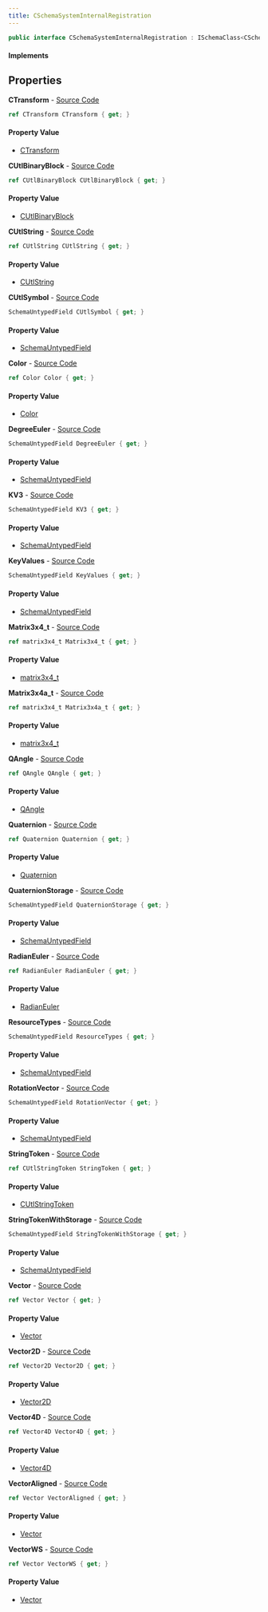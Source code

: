 ```yaml
---
title: CSchemaSystemInternalRegistration
---
```


```csharp
public interface CSchemaSystemInternalRegistration : ISchemaClass<CSchemaSystemInternalRegistration>, ISchemaField, ISchemaClass, INativeHandle
```

#### Implements

## Properties

**CTransform** - [Source Code](https://github.com/swiftly-solution/swiftlys2/blob/master/managed/src/SwiftlyS2.Generated/Schemas/Interfaces/CSchemaSystemInternalRegistration.cs#L47)

```csharp
ref CTransform CTransform { get; }
```

#### Property Value

- [CTransform](/docs/api/shared/natives/ctransform)

**CUtlBinaryBlock** - [Source Code](https://github.com/swiftly-solution/swiftlys2/blob/master/managed/src/SwiftlyS2.Generated/Schemas/Interfaces/CSchemaSystemInternalRegistration.cs#L52)

```csharp
ref CUtlBinaryBlock CUtlBinaryBlock { get; }
```

#### Property Value

- [CUtlBinaryBlock](/docs/api/shared/natives/cutlbinaryblock)

**CUtlString** - [Source Code](https://github.com/swiftly-solution/swiftlys2/blob/master/managed/src/SwiftlyS2.Generated/Schemas/Interfaces/CSchemaSystemInternalRegistration.cs#L54)

```csharp
ref CUtlString CUtlString { get; }
```

#### Property Value

- [CUtlString](/docs/api/shared/natives/cutlstring)

**CUtlSymbol** - [Source Code](https://github.com/swiftly-solution/swiftlys2/blob/master/managed/src/SwiftlyS2.Generated/Schemas/Interfaces/CSchemaSystemInternalRegistration.cs#L57)

```csharp
SchemaUntypedField CUtlSymbol { get; }
```

#### Property Value

- [SchemaUntypedField](/docs/api/shared/schemas/schemauntypedfield)

**Color** - [Source Code](https://github.com/swiftly-solution/swiftlys2/blob/master/managed/src/SwiftlyS2.Generated/Schemas/Interfaces/CSchemaSystemInternalRegistration.cs#L43)

```csharp
ref Color Color { get; }
```

#### Property Value

- [Color](/docs/api/shared/natives/color)

**DegreeEuler** - [Source Code](https://github.com/swiftly-solution/swiftlys2/blob/master/managed/src/SwiftlyS2.Generated/Schemas/Interfaces/CSchemaSystemInternalRegistration.cs#L34)

```csharp
SchemaUntypedField DegreeEuler { get; }
```

#### Property Value

- [SchemaUntypedField](/docs/api/shared/schemas/schemauntypedfield)

**KV3** - [Source Code](https://github.com/swiftly-solution/swiftlys2/blob/master/managed/src/SwiftlyS2.Generated/Schemas/Interfaces/CSchemaSystemInternalRegistration.cs#L68)

```csharp
SchemaUntypedField KV3 { get; }
```

#### Property Value

- [SchemaUntypedField](/docs/api/shared/schemas/schemauntypedfield)

**KeyValues** - [Source Code](https://github.com/swiftly-solution/swiftlys2/blob/master/managed/src/SwiftlyS2.Generated/Schemas/Interfaces/CSchemaSystemInternalRegistration.cs#L50)

```csharp
SchemaUntypedField KeyValues { get; }
```

#### Property Value

- [SchemaUntypedField](/docs/api/shared/schemas/schemauntypedfield)

**Matrix3x4_t** - [Source Code](https://github.com/swiftly-solution/swiftlys2/blob/master/managed/src/SwiftlyS2.Generated/Schemas/Interfaces/CSchemaSystemInternalRegistration.cs#L39)

```csharp
ref matrix3x4_t Matrix3x4_t { get; }
```

#### Property Value

- [matrix3x4_t](/docs/api/shared/natives/matrix3x4_t)

**Matrix3x4a_t** - [Source Code](https://github.com/swiftly-solution/swiftlys2/blob/master/managed/src/SwiftlyS2.Generated/Schemas/Interfaces/CSchemaSystemInternalRegistration.cs#L41)

```csharp
ref matrix3x4_t Matrix3x4a_t { get; }
```

#### Property Value

- [matrix3x4_t](/docs/api/shared/natives/matrix3x4_t)

**QAngle** - [Source Code](https://github.com/swiftly-solution/swiftlys2/blob/master/managed/src/SwiftlyS2.Generated/Schemas/Interfaces/CSchemaSystemInternalRegistration.cs#L26)

```csharp
ref QAngle QAngle { get; }
```

#### Property Value

- [QAngle](/docs/api/shared/natives/qangle)

**Quaternion** - [Source Code](https://github.com/swiftly-solution/swiftlys2/blob/master/managed/src/SwiftlyS2.Generated/Schemas/Interfaces/CSchemaSystemInternalRegistration.cs#L24)

```csharp
ref Quaternion Quaternion { get; }
```

#### Property Value

- [Quaternion](/docs/api/shared/natives/quaternion)

**QuaternionStorage** - [Source Code](https://github.com/swiftly-solution/swiftlys2/blob/master/managed/src/SwiftlyS2.Generated/Schemas/Interfaces/CSchemaSystemInternalRegistration.cs#L37)

```csharp
SchemaUntypedField QuaternionStorage { get; }
```

#### Property Value

- [SchemaUntypedField](/docs/api/shared/schemas/schemauntypedfield)

**RadianEuler** - [Source Code](https://github.com/swiftly-solution/swiftlys2/blob/master/managed/src/SwiftlyS2.Generated/Schemas/Interfaces/CSchemaSystemInternalRegistration.cs#L31)

```csharp
ref RadianEuler RadianEuler { get; }
```

#### Property Value

- [RadianEuler](/docs/api/shared/natives/radianeuler)

**ResourceTypes** - [Source Code](https://github.com/swiftly-solution/swiftlys2/blob/master/managed/src/SwiftlyS2.Generated/Schemas/Interfaces/CSchemaSystemInternalRegistration.cs#L65)

```csharp
SchemaUntypedField ResourceTypes { get; }
```

#### Property Value

- [SchemaUntypedField](/docs/api/shared/schemas/schemauntypedfield)

**RotationVector** - [Source Code](https://github.com/swiftly-solution/swiftlys2/blob/master/managed/src/SwiftlyS2.Generated/Schemas/Interfaces/CSchemaSystemInternalRegistration.cs#L29)

```csharp
SchemaUntypedField RotationVector { get; }
```

#### Property Value

- [SchemaUntypedField](/docs/api/shared/schemas/schemauntypedfield)

**StringToken** - [Source Code](https://github.com/swiftly-solution/swiftlys2/blob/master/managed/src/SwiftlyS2.Generated/Schemas/Interfaces/CSchemaSystemInternalRegistration.cs#L59)

```csharp
ref CUtlStringToken StringToken { get; }
```

#### Property Value

- [CUtlStringToken](/docs/api/shared/natives/cutlstringtoken)

**StringTokenWithStorage** - [Source Code](https://github.com/swiftly-solution/swiftlys2/blob/master/managed/src/SwiftlyS2.Generated/Schemas/Interfaces/CSchemaSystemInternalRegistration.cs#L62)

```csharp
SchemaUntypedField StringTokenWithStorage { get; }
```

#### Property Value

- [SchemaUntypedField](/docs/api/shared/schemas/schemauntypedfield)

**Vector** - [Source Code](https://github.com/swiftly-solution/swiftlys2/blob/master/managed/src/SwiftlyS2.Generated/Schemas/Interfaces/CSchemaSystemInternalRegistration.cs#L18)

```csharp
ref Vector Vector { get; }
```

#### Property Value

- [Vector](/docs/api/shared/natives/vector)

**Vector2D** - [Source Code](https://github.com/swiftly-solution/swiftlys2/blob/master/managed/src/SwiftlyS2.Generated/Schemas/Interfaces/CSchemaSystemInternalRegistration.cs#L16)

```csharp
ref Vector2D Vector2D { get; }
```

#### Property Value

- [Vector2D](/docs/api/shared/natives/vector2d)

**Vector4D** - [Source Code](https://github.com/swiftly-solution/swiftlys2/blob/master/managed/src/SwiftlyS2.Generated/Schemas/Interfaces/CSchemaSystemInternalRegistration.cs#L45)

```csharp
ref Vector4D Vector4D { get; }
```

#### Property Value

- [Vector4D](/docs/api/shared/natives/vector4d)

**VectorAligned** - [Source Code](https://github.com/swiftly-solution/swiftlys2/blob/master/managed/src/SwiftlyS2.Generated/Schemas/Interfaces/CSchemaSystemInternalRegistration.cs#L22)

```csharp
ref Vector VectorAligned { get; }
```

#### Property Value

- [Vector](/docs/api/shared/natives/vector)

**VectorWS** - [Source Code](https://github.com/swiftly-solution/swiftlys2/blob/master/managed/src/SwiftlyS2.Generated/Schemas/Interfaces/CSchemaSystemInternalRegistration.cs#L20)

```csharp
ref Vector VectorWS { get; }
```

#### Property Value

- [Vector](/docs/api/shared/natives/vector)

